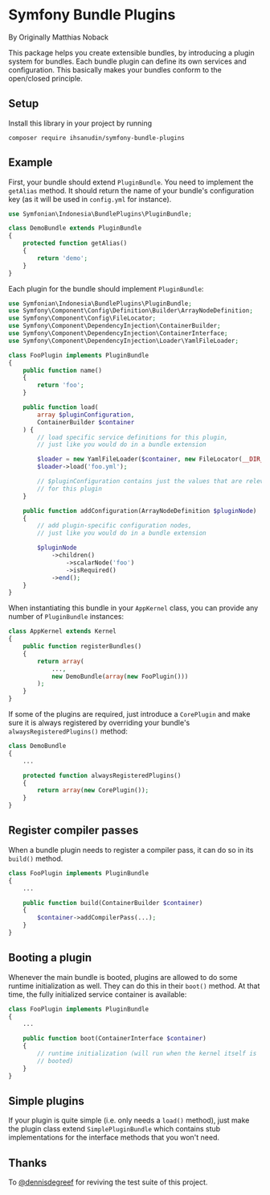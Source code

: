 # Symfony Bundle Plugins

By Originally Matthias Noback

This package helps you create extensible bundles, by introducing a plugin
system for bundles. Each bundle plugin can define its own services and
configuration. This basically makes your bundles conform to the open/closed
principle.

## Setup

Install this library in your project by running

    composer require ihsanudin/symfony-bundle-plugins

## Example

First, your bundle should extend `PluginBundle`. You need to implement
the `getAlias` method. It should return the name of your bundle's
configuration key (as it will be used in `config.yml` for instance).

```php
use Symfonian\Indonesia\BundlePlugins\PluginBundle;

class DemoBundle extends PluginBundle
{
    protected function getAlias()
    {
        return 'demo';
    }
}
```

Each plugin for the bundle should implement `PluginBundle`:

```php
use Symfonian\Indonesia\BundlePlugins\PluginBundle;
use Symfony\Component\Config\Definition\Builder\ArrayNodeDefinition;
use Symfony\Component\Config\FileLocator;
use Symfony\Component\DependencyInjection\ContainerBuilder;
use Symfony\Component\DependencyInjection\ContainerInterface;
use Symfony\Component\DependencyInjection\Loader\YamlFileLoader;

class FooPlugin implements PluginBundle
{
    public function name()
    {
        return 'foo';
    }

    public function load(
        array $pluginConfiguration,
        ContainerBuilder $container
    ) {
        // load specific service definitions for this plugin,
        // just like you would do in a bundle extension

        $loader = new YamlFileLoader($container, new FileLocator(__DIR__));
        $loader->load('foo.yml');

        // $pluginConfiguration contains just the values that are relevant
        // for this plugin
    }

    public function addConfiguration(ArrayNodeDefinition $pluginNode)
    {
        // add plugin-specific configuration nodes,
        // just like you would do in a bundle extension

        $pluginNode
            ->children()
                ->scalarNode('foo')
                ->isRequired()
            ->end();
    }
}
```

When instantiating this bundle in your `AppKernel` class, you can provide any
number of `PluginBundle` instances:

```php
class AppKernel extends Kernel
{
    public function registerBundles()
    {
        return array(
            ...,
            new DemoBundle(array(new FooPlugin()))
        );
    }
}
```

If some of the plugins are required, just introduce a `CorePlugin` and make
sure it is always registered by overriding your bundle's
`alwaysRegisteredPlugins()` method:

```php
class DemoBundle
{
    ...

    protected function alwaysRegisteredPlugins()
    {
        return array(new CorePlugin());
    }
}
```

## Register compiler passes

When a bundle plugin needs to register a compiler pass, it can do so in its
`build()` method.

```php
class FooPlugin implements PluginBundle
{
    ...

    public function build(ContainerBuilder $container)
    {
        $container->addCompilerPass(...);
    }
}
```

## Booting a plugin

Whenever the main bundle is booted, plugins are allowed to do some runtime
initialization as well. They can do this in their `boot()` method. At that
time, the fully initialized service container is available:

```php
class FooPlugin implements PluginBundle
{
    ...

    public function boot(ContainerInterface $container)
    {
        // runtime initialization (will run when the kernel itself is
        // booted)
    }
}
```

## Simple plugins

If your plugin is quite simple (i.e. only needs a `load()` method), just make
the plugin class extend `SimplePluginBundle` which contains stub
implementations for the interface methods that you won't need.

## Thanks

To [@dennisdegreef](https://github.com/dennisdegreef) for reviving the test
suite of this project.
